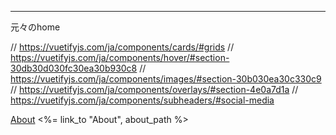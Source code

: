 


-------------------------------------------------------------------

 元々のhome


// https://vuetifyjs.com/ja/components/cards/#grids
// https://vuetifyjs.com/ja/components/hover/#section-30db30d030fc30ea30b930c8
// https://vuetifyjs.com/ja/components/images/#section-30b030ea30c330c9
// https://vuetifyjs.com/ja/components/overlays/#section-4e0a7d1a
// https://vuetifyjs.com/ja/components/subheaders/#social-media


<a href="/static_pages/about">About</a>
<%= link_to "About", about_path %>